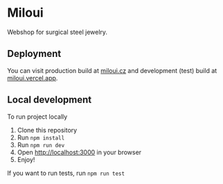 # Miloui

Webshop for surgical steel jewelry.

## Deployment

You can visit production build at [miloui.cz](https://miloui.cz) and development (test) build at [miloui.vercel.app](https://miloui.vercel.app).

## Local development

To run project locally

1. Clone this repository
2. Run `npm install`
3. Run `npm run dev`
4. Open [http://localhost:3000](http://localhost:3000) in your browser
5. Enjoy!

If you want to run tests, run `npm run test`
